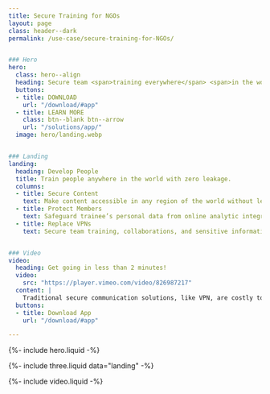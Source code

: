 ```yaml
---
title: Secure Training for NGOs 
layout: page
class: header--dark
permalink: /use-case/secure-training-for-NGOs/


### Hero
hero:
  class: hero--align
  heading: Secure team <span>training everywhere</span> <span>in the world</span>.
  buttons:
  - title: DOWNLOAD
    url: "/download/#app"
  - title: LEARN MORE
    class: btn--blank btn--arrow
    url: "/solutions/app/"
  image: hero/landing.webp


### Landing
landing:
  heading: Develop People
  title: Train people anywhere in the world with zero leakage.  
  columns:
  - title: Secure Content
    text: Make content accessible in any region of the world without leakage of proprietary or sensitive content. 
  - title: Protect Members
    text: Safeguard trainee’s personal data from online analytic integrations or local ISPs.  
  - title: Replace VPNs
    text: Secure team training, collaborations, and sensitive information without highly detectable and expensive VPNs. 


### Video
video:
  heading: Get going in less than 2 minutes!
  video: 
    src: "https://player.vimeo.com/video/826987217"
  content: |
    Traditional secure communication solutions, like VPN, are costly to setup and maintain. Modern cloud storage solutions don't have the level of security and privacy required. If you need to share sensitive files and data across your team, Diode Drive may be the perfect solution.
  buttons:
  - title: Download App
    url: "/download/#app"

---
```


{%- include hero.liquid -%}

{%- include three.liquid data="landing" -%}

{%- include video.liquid -%}
